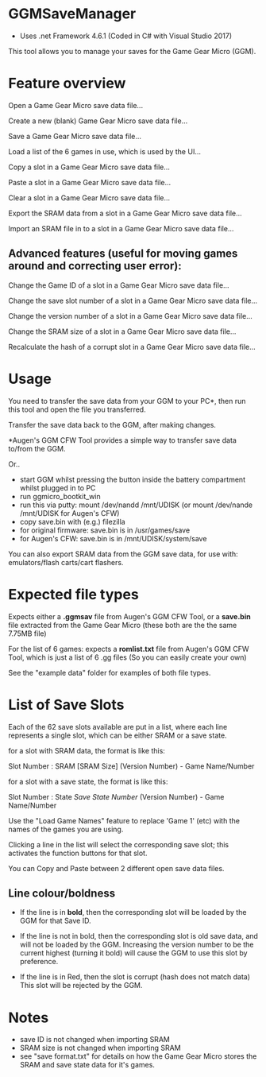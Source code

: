 # GGMSaveManager

* Uses .net Framework 4.6.1 (Coded in C# with Visual Studio 2017)

This tool allows you to manage your saves for the Game Gear Micro (GGM).

Feature overview
================

Open a Game Gear Micro save data file...

Create a new (blank) Game Gear Micro save data file...

Save a Game Gear Micro save data file...

Load a list of the 6 games in use, which is used by the UI... 

Copy a slot in a Game Gear Micro save data file...

Paste a slot in a Game Gear Micro save data file...

Clear a slot in a Game Gear Micro save data file...

Export the SRAM data from a slot in a Game Gear Micro save data file...

Import an SRAM file in to a slot in a Game Gear Micro save data file...


Advanced features (useful for moving games around and correcting user error):
-----------------------------------------------------------------------------

Change the Game ID of a slot in a Game Gear Micro save data file...

Change the save slot number of a slot in a Game Gear Micro save data file...

Change the version number of a slot in a Game Gear Micro save data file...

Change the SRAM size of a slot in a Game Gear Micro save data file...

Recalculate the hash of a corrupt slot in a Game Gear Micro save data file...

Usage
=====

You need to transfer the save data from your GGM to your PC*, then run this tool and open the file you transferred.

Transfer the save data back to the GGM, after making changes.

*Augen's GGM CFW Tool provides a simple way to transfer save data to/from the GGM.

Or..
 - start GGM whilst pressing the button inside the battery compartment whilst plugged in to PC
 - run ggmicro_bootkit_win
 - run this via putty: mount /dev/nandd /mnt/UDISK
                      (or mount /dev/nande /mnt/UDISK for Augen's CFW)
 - copy save.bin with (e.g.) filezilla
 - for original firmware: save.bin is in /usr/games/save
 - for Augen's CFW: save.bin is in /mnt/UDISK/system/save

You can also export SRAM data from the GGM save data, for use with: emulators/flash carts/cart flashers.

Expected file types
===================

Expects either a **.ggmsav** file from Augen's GGM CFW Tool, or a **save.bin** file extracted from the Game Gear Micro (these both are the the same 7.75MB file)

For the list of 6 games:
expects a **romlist.txt** file from Augen's GGM CFW Tool, which is just a list of 6 .gg files (So you can easily create your own)

See the "example data" folder for examples of both file types.

List of Save Slots
==================

Each of the 62 save slots available are put in a list, where each line represents a single slot, which can be either SRAM or a save state.


for a slot with SRAM data, the format is like this:

  Slot Number : SRAM [SRAM Size] (Version Number) - Game Name/Number


for a slot with a save state, the format is like this:

  Slot Number : State *Save State Number* (Version Number) - Game Name/Number


Use the "Load Game Names" feature to replace 'Game 1' (etc) with the names of the games you are using.

Clicking a line in the list will select the corresponding save slot; this activates the function buttons for that slot.

You can Copy and Paste between 2 different open save data files.

 Line colour/boldness
 --------------------

 - If the line is in **bold**, then the corresponding slot will be loaded by the GGM for that Save ID.

 - If the line is not in bold, then the corresponding slot is old save data, and will not be loaded by the GGM. 
   Increasing the version number to be the current highest (turning it bold) will cause the GGM to use this slot by preference.

 - If the line is in Red, then the slot is corrupt (hash does not match data) This slot will be rejected by the GGM.


Notes
=====
 * save ID is not changed when importing SRAM
 * SRAM size is not changed when importing SRAM
 * see "save format.txt" for details on how the Game Gear Micro stores the SRAM and save state data for it's games.
